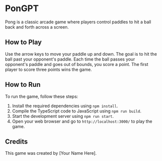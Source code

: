 # PonGPT

Pong is a classic arcade game where players control paddles to hit a ball back and forth across a screen.

## How to Play

Use the arrow keys to move your paddle up and down. The goal is to hit the ball past your opponent's paddle. Each time the ball passes your opponent's paddle and goes out of bounds, you score a point. The first player to score three points wins the game.

## How to Run

To run the game, follow these steps:

1. Install the required dependencies using `npm install`.
2. Compile the TypeScript code to JavaScript using `npm run build`.
3. Start the development server using `npm run start`.
4. Open your web browser and go to `http://localhost:3000/` to play the game.

## Credits

This game was created by [Your Name Here].
